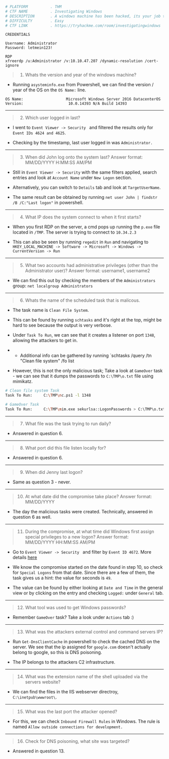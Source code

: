 ```bash
# PLATFORM          . THM
# CTF NAME          . Investigating Windows
# DESCRIPTION       . A windows machine has been hacked, its your job to go investigate this windows machine and find clues to what the hacker might have done.
# DIFFICULTY        . Easy
# CTF LINK          . https://tryhackme.com/room/investigatingwindows
```

```
CREDENTIALS

Username: Administrator  
Password: letmein123!

RDP
xfreerdp /u:Administrator /v:10.10.47.207 /dynamic-resolution /cert-ignore 
```


> 1. Whats the version and year of the windows machine?

- Running `asysteminfo.exe` from Powershell, we can find the version / year of the OS on the `OS Name:` line.

`OS Name:                   Microsoft Windows Server 2016 DatacenterOS Version:                    10.0.14393 N/A Build 14393                `

_____


> 2. Which user logged in last?

- I went to `Event Viewer -> Security ` and filtered the results only for `Event IDs 4624 and 4625`.

- Checking by the timestamp, last user logged in was `Administrator.`

____

> 3. When did John log onto the system last?
  Answer format: MM/DD/YYYY H:MM:SS AM/PM

- Still in `Event Viewer -> Security` with the same filters applied, search entries and look at `Account Name` under `New Logon` section.

- Alternatively, you can switch to `Details` tab and look at `TargetUserName`.

- The same result can be obtained by running `net user John | findstr /B /C:"Last logon"` in powershell.

____

> 4. What IP does the system connect to when it first starts?

- When you first RDP on the server, a cmd pops up running the `p.exe` file located in `/TMP`. The server is trying to connect to `10.34.2.3`

-  This can also be seen by running `regedit` in `Run` and navigating to `HKEY_LOCAL_MACHINE -> Software -> Microsoft -> Windows -> CurrentVersion -> Run`

____

> 5. What two accounts had administrative privileges (other than the Administrator user)?
     Answer format: username1, username2

- We can find this out by checking the members of the `Administrators` group: `net localgroup Administrators`

____

> 6. Whats the name of the scheduled task that is malicous.

- The task name is `Clean File System`. 

- This can be found by running `schtasks` and it's right at the top, might be hard to see because the output is very verbose.

- Under `Task To Run`, we can see that it creates a listener on port `1348`, allowing the attackers to get in.

- - Additional info can be gathered by running `schtasks /query /tn "Clean file system" /fo list 

- However, this is not the only malicious task; Take a look at `GameOver` task - we can see that it dumps the passwords to `C:\TMP\o.txt` file using mimikatz.

```bash
# Clean file system Task
Task To Run:     C:\TMP\nc.ps1 -l 1348 

# GameOver Task
Task To Run:     C:\TMP\mim.exe sekurlsa::LogonPasswords > C:\TMP\o.txt 
```

____

> 7. What file was the task trying to run daily?

- Answered in question 6.

____

> 8. What port did this file listen locally for?

- Answered in question 6.

_____

> 9. When did Jenny last logon?

- Same as question 3 - never.

__________

> 10. At what date did the compromise take place?
  Answer format: MM/DD/YYYY

- The day the malicious tasks were created. Technically, answered in question 6 as well.

___

> 11. During the compromise, at what time did Windows first assign special privileges to a new logon?
	  Answer format: MM/DD/YYYY HH:MM:SS AM/PM

- Go to `Event Viewer -> Security ` and filter by `Event ID 4672`. More details [here](https://learn.microsoft.com/en-us/windows/security/threat-protection/auditing/event-4672)

- We know the compromise started on the date found in step 10, so check for `Special Logons` from that date. Since there are a few of them, the task gives us a hint: the value for seconds is `49`.

- The value can be found by either looking at `Date and Time` in the general view or by clicking on the entry and checking `Logged:` under `General` tab.

_____

> 12. What tool was used to get Windows passwords?

- Remember `GameOver` task? Take a look under `Actions` tab :) 

_____

> 13. What was the attackers external control and command servers IP?

- Run `Get-DnsClientCache` in powershell to check the cached DNS on the server. We see that the ip assigned for `google.com` doesn't actually belong to google, so this is DNS poisoning. 

- The IP belongs to the attackers C2 infrastructure.

-----

> 14. What was the extension name of the shell uploaded via the servers website?

- We can find the files in the IIS webserver directroy, `C:\inetpub\wwwroot\`. 

------

> 15. What was the last port the attacker opened?

- For this, we can check `Inbound Firewall Rules` in Windows. The rule is named `Allow outside connections for development.`

-------

> 16. Check for DNS poisoning, what site was targeted?

- Answered in question 13.